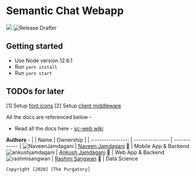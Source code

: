 # Semantic Chat Webapp

<a href="https://codeclimate.com/github/the-purgatory/sc-web/maintainability"><img src="https://api.codeclimate.com/v1/badges/791ddb2b8b13560ed2fa/maintainability" /></a> ![Release Drafter](https://github.com/the-purgatory/sc-web/workflows/Release%20Drafter/badge.svg?branch=master)

## Getting started

- Use Node version 12.6.1
- Run `yarn install`
- Run `yarn start`

## TODOs for later

[1] Setup [font icons](https://scotch.io/tutorials/using-font-awesome-5-with-react)
[2] Setup [client middleware](https://github.com/erikras/react-redux-universal-hot-example/blob/master/src/redux/middleware/clientMiddleware.js)

All the docs are referenced below -

- Read all the docs here - [sc-web wiki](https://github.com/the-purgatory/sc-web/wiki)

**Authors** -
| | Name | Ownership |
| :---------------: | --------------- | ------------ |
![NaveenJamdagani](https://avatars3.githubusercontent.com/u/27627139?s=40&v=4) | [Naveen Jamdagani](https://github.com/NaveenJamdagani) 🐙 | Mobile App & Backend
![ankushjamdagani](https://avatars2.githubusercontent.com/u/13179262?s=40&v=4) | [Ankush Jamdagani](https://github.com/ankushjamdagani) 🐸 | Web App & Backend
![rashmisangwan](https://avatars0.githubusercontent.com/u/27778168?s=40&v=4) | [Rashmi Sangwan](https://github.com/rashmisangwan) 🐼 | Data Science

`Copyright [2020] [The Purgatory]`

